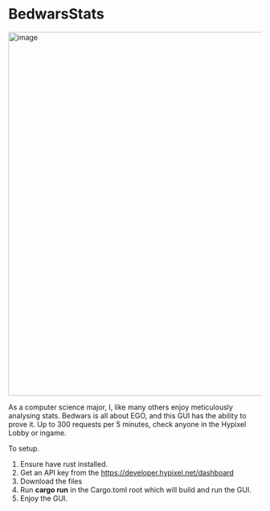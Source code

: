 # BedwarsStats

<img width="722" alt="image" src="https://github.com/user-attachments/assets/bfea15c9-4c42-43ec-a890-cf3ed3870425">

As a computer science major, I, like many others enjoy meticulously analysing stats. 
Bedwars is all about EGO, and this GUI has the ability to prove it. 
Up to 300 requests per 5 minutes, check anyone in the Hypixel Lobby or ingame. 

To setup.
1. Ensure have rust installed.
2. Get an API key from the
https://developer.hypixel.net/dashboard 
4. Download the files
5. Run **cargo run** in the Cargo.toml root which will build and run the GUI.
6. Enjoy the GUI. 
